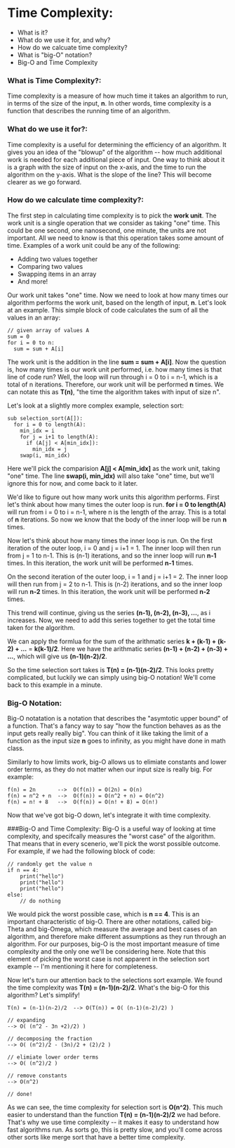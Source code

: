 # Time Complexity:
- What is it?
- What do we use it for, and why?
- How do we calcuate time complexity?
- What is "big-O" notation?
- Big-O and Time Complexity


### What is Time Complexity?:
Time complexity is a measure of how much time it takes an algorithm to run, in terms of the size of the input, <b>n</b>. In other words, time complexity is a function that describes the running time of an algorithm. 

### What do we use it for?:
Time complexity is a useful for determining the efficiency of an algorithm. It gives you an idea of the "blowup" of the algorithm -- how much additional work is needed for each additional piece of input. One way to think about it is a graph with the size of input on the x-axis, and the time to run the algorithm on the y-axis. What is the slope of the line? This will become clearer as we go forward.



### How do we calculate time complexity?:
The first step in calculating time complexity is to pick the <b>work unit</b>. The work unit is a single operation that we consider as taking "one" time. This could be one second, one nanosecond, one minute, the units are not important. All we need to know is that this operation takes some amount of time. Examples of a work unit could be any of the following:

- Adding two values together
- Comparing two values
- Swapping items in an array
- And more!

Our work unit takes "one" time. Now we need to look at how many times our algorithm performs the work unit, based on the length of input, <b>n</b>. Let's look at an example. This simple block of code calculates the sum of all the values in an array:

	// given array of values A
	sum = 0
	for i = 0 to n:
	  sum = sum + A[i]

The work unit is the addition in the line <b>sum = sum + A[i]</b>. Now the question is, how many times is our work unit performed, i.e. how many times is that line of code run? Well, the loop will run through i = 0 to i = n-1, which is a total of n iterations. Therefore, our work unit will be performed <b>n</b> times. We can notate this as <b>T(n)</b>, "the time the algorithm takes with input of size n". 

Let's look at a slightly more complex example, selection sort:

	sub selection_sort(A[]):
	  for i = 0 to length(A):
	    min_idx = i
	    for j = i+1 to length(A):
	      if (A[j] < A[min_idx]):
	        min_idx = j
	    swap(i, min_idx)

Here we'll pick the comparision <b>A[j] < A[min_idx]</b> as the work unit, taking "one" time. The line <b>swap(i, min_idx)</b> will also take "one" time, but we'll ignore this for now, and come back to it later.

We'd like to figure out how many work units this algorithm performs. First let's think about how many times the outer loop is run. <b>for i = 0 to length(A)</b> will run from i = 0 to i = n-1, where n is the length of the array. This is a total of <b>n</b> iterations. So now we know that the body of the inner loop will be run <b>n</b> times.

Now let's think about how many times the inner loop is run. On the first iteration of the outer loop, i = 0 and j = i+1 = 1. The inner loop will then run from j = 1 to n-1. This is (n-1) iterations, and so the inner loop will run <b>n-1</b> times. In this iteration, the work unit will be performed <b>n-1</b> times.

On the second iteration of the outer loop, i = 1 and j = i+1 = 2. The inner loop will then run from j = 2 to n-1. This is (n-2) iterations, and so the inner loop will run <b>n-2</b> times. In this iteration, the work unit will be performed <b>n-2</b> times.

This trend will continue, giving us the series <b>(n-1), (n-2), (n-3), ...</b>, as i increases. Now, we need to add this series together to get the total time taken for the algorithm. 

We can apply the formlua for the sum of the arithmatic series <b>k + (k-1) + (k-2) + ...</b> = <b>k(k-1)/2</b>. Here we have the arithmatic series <b>(n-1) + (n-2) + (n-3) + ...</b>, which will give us <b>(n-1)(n-2)/2</b>.

So the time selection sort takes is <b>T(n) = (n-1)(n-2)/2</b>. This looks pretty complicated, but luckily we can simply using big-O notation! We'll come back to this example in a minute.

### Big-O Notation:
Big-O notatation is a notation that describes the "asymtotic upper bound" of a function. That's a fancy way to say "how the function behaves as as the input gets really really big". You can think of it like taking the limit of a function as the input size <b>n</b> goes to infinity, as you might have done in math class.

Similarly to how limits work, big-O allows us to elimiate constants and lower order terms, as they do not matter when our input size is really big. For example:

	f(n) = 2n  		-->  O(f(n)) = O(2n) = O(n)
	f(n) = n^2 + n	-->  O(f(n)) = O(n^2 + n) = O(n^2)
	f(n) = n! + 8	-->  O(f(n)) = O(n! + 8) = O(n!)

Now that we've got big-O down, let's integrate it with time complexity.

###Big-O and Time Complexity:
Big-O is a useful way of looking at time complexity, and specifcally measures the "worst case" of the algorithm. That means that in every scenerio, we'll pick the worst possible outcome. For example, if we had the following block of code:

	// randomly get the value n
	if n == 4:
		print("hello")
		print("hello")
		print("hello")
	else:
		// do nothing

We would pick the worst possible case, which is <b>n == 4</b>. This is an important characteristic of big-O. There are other notations, called big-Theta and big-Omega, which measure the average and best cases of an algorithm, and therefore make different assumptions as they run through an algorithm. For our purposes, big-O is the most important measure of time complexity and the only one we'll be considering here. Note that this element of picking the worst case is not apparent in the selection sort example -- I'm mentioning it here for completeness.

Now let's turn our attention back to the selections sort example. We found the time complexity was <b>T(n) = (n-1)(n-2)/2</b>. What's the big-O for this algorithm? Let's simplify!

	T(n) = (n-1)(n-2)/2  --> O(T(n)) = O( (n-1)(n-2)/2) )

	// expanding
	--> O( (n^2 - 3n +2)/2) )

	// decomposing the fraction
	--> O( (n^2)/2 - (3n)/2 + (2)/2 )

	// elimiate lower order terms
	--> O( (n^2)/2 )

	// remove constants
	--> O(n^2)

	// done!

As we can see, the time complexity for selection sort is <b>O(n^2)</b>. This much easier to understand than the function <b>T(n) = (n-1)(n-2)/2</b> we had before. That's why we use time complexity -- it makes it easy to understand how fast algorithms run. As sorts go, this is pretty slow, and you'll come across other sorts like merge sort that have a better time complexity.

